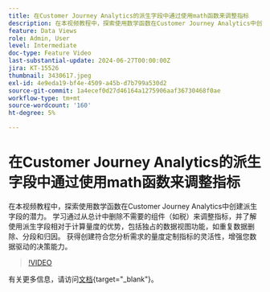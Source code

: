 ```yaml
---
title: 在Customer Journey Analytics的派生字段中通过使用math函数来调整指标
description: 在本视频教程中，探索使用数学函数在Customer Journey Analytics中创建派生字段的潜力。 学习通过从总计中删除不需要的组件（如税）来调整指标，并了解使用派生字段相对于计算量度的优势，包括独占的数据视图功能，如重复数据删除、分段和归因。
feature: Data Views
role: Admin, User
level: Intermediate
doc-type: Feature Video
last-substantial-update: 2024-06-27T00:00:00Z
jira: KT-15526
thumbnail: 3430617.jpeg
exl-id: 4e9eda19-bf4e-4509-a45b-d7b799a530d2
source-git-commit: 1a4ecef0d27d46164a1275906aaf36730468f0ae
workflow-type: tm+mt
source-wordcount: '160'
ht-degree: 5%

---
```


# 在Customer Journey Analytics的派生字段中通过使用math函数来调整指标

在本视频教程中，探索使用数学函数在Customer Journey Analytics中创建派生字段的潜力。 学习通过从总计中删除不需要的组件（如税）来调整指标，并了解使用派生字段相对于计算量度的优势，包括独占的数据视图功能，如重复数据删除、分段和归因。 获得创建符合您分析需求的量度定制指标的灵活性，增强您数据驱动的决策能力。

>[!VIDEO](https://video.tv.adobe.com/v/3447219?captions=chi_hans)

有关更多信息，请访问[文档](https://experienceleague.adobe.com/zh-hans/docs/analytics-platform/using/cja-dataviews/derived-fields){target="_blank"}。
